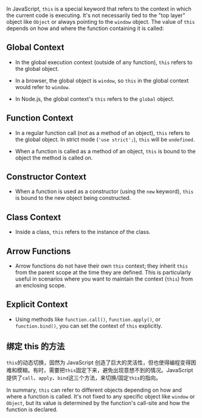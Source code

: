 In JavaScript, `this` is a special keyword that refers to the context in which the current code is executing. It's not necessarily tied to the "top layer" object like `Object` or always pointing to the `window` object. The value of `this` depends on how and where the function containing it is called:



## Global Context

   - In the global execution context (outside of any function), `this` refers to the global object.

   - In a browser, the global object is `window`, so `this` in the global context would refer to `window`.

   - In Node.js, the global context's `this` refers to the `global` object.



## Function Context

   - In a regular function call (not as a method of an object), `this` refers to the global object. In strict mode (`'use strict';`), `this` will be `undefined`.

   - When a function is called as a method of an object, `this` is bound to the object the method is called on.



## Constructor Context

   - When a function is used as a constructor (using the `new` keyword), `this` is bound to the new object being constructed.



## Class Context

   - Inside a class, `this` refers to the instance of the class.



## Arrow Functions

   - Arrow functions do not have their own `this` context; they inherit `this` from the parent scope at the time they are defined. This is particularly useful in scenarios where you want to maintain the context (`this`) from an enclosing scope.



## Explicit Context

   - Using methods like `function.call()`, `function.apply()`, or `function.bind()`, you can set the context of `this` explicitly.



## 绑定 this 的方法

`this`的动态切换，固然为 JavaScript 创造了巨大的灵活性，但也使得编程变得困难和模糊。有时，需要把`this`固定下来，避免出现意想不到的情况。JavaScript 提供了`call`、`apply`、`bind`这三个方法，来切换/固定`this`的指向。



In summary, `this` can refer to different objects depending on how and where a function is called. It's not fixed to any specific object like `window` or `Object`, but its value is determined by the function's call-site and how the function is declared.

